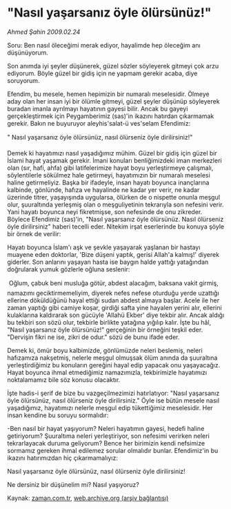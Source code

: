 # "Nasıl yaşarsanız öyle ölürsünüz!"

*Ahmed Şahin 2009.02.24*

<tr><td class="metin" colspan="2" style="padding-top: 20px; padding-left: 5px; padding-right: 10px;">Soru: Ben nasıl öleceğimi merak ediyor, hayalimde hep öleceğim anı düşünüyorum.</td></tr><tr><td class="metin" colspan="2" style="padding-top: 20px; padding-left: 5px; padding-right: 10px;"><p>Son anımda iyi şeyler düşünerek, güzel sözler söyleyerek gitmeyi çok arzu ediyorum. Böyle güzel bir gidiş için ne yapmam gerekir acaba, diye soruyorum. 
<p>Efendim, bu mesele, hemen hepimizin bir numaralı meselesidir. Ölmeye aday olan her insan iyi bir ölümle gitmeyi, güzel şeyler düşünüp söyleyerek buradan imanla ayrılmayı hayatının gayesi bilir. Ancak bu gayeyi gerçekleştirmek için Peygamberimiz (sas)'in ikazını hatırdan çıkarmamak gerekir. Bakın ne buyuruyor aleyhis'salat-ü ves'selam Efendimiz:
<p>" Nasıl yaşarsanız öyle ölürsünüz, nasıl ölürseniz öyle dirilirsiniz!" 
<p>Demek ki hayatımızı nasıl yaşadığımız mühim. Güzel bir gidiş için güzel bir İslami hayat yaşamak gerekir. İmani konuları benliğimizdeki iman merkezleri olan (sır, hafi, ahfa) gibi latifelerimize hayat boyu yerleştirmeye çalışmalı, söylentilerle sökülmez hale getirmeyi, hayatımızın bir numaralı meselesi haline getirmeliyiz. Başka bir ifadeyle, insan hayatı boyunca inançlarına kalbinde, gönlünde, hafıza ve hayalinde ne kadar yer verir, ne kadar üzerinde titrer, yaşayışında uygularsa, ölürken de o nispette onunla meşgul olur, şuuraltında yerleşmiş olan o meşguliyetinin tekrarıyla son nefesini verir. Yani hayatı boyunca neyi fikretmişse, son nefesinde de onu zikreder. Böylece Efendimiz (sas)'in, "Nasıl yaşarsanız öyle ölürsünüz. Nasıl ölürseniz öyle dirilirsiniz" haberi tecelli eder. Nitekim irşat eserlerinde bu konuya şöyle bir örnek de verilir:
<p> Hayatı boyunca İslam'ı aşk ve şevkle yaşayarak yaşlanan bir hastayı muayene eden doktorlar, 'Bize düşeni yaptık, gerisi Allah'a kalmış!' diyerek giderler. Son anlarını yaşayan hasta ise baygın halde yattığı yatağından doğrularak yumuk gözlerle oğluna seslenir:
<p> Oğlum, çabuk beni musluğa götür, abdest alacağım, baksana vakit girmiş, namazımı geciktirmemeliyim, diyerek nefes nefese oturduğu yerde uzattığı ellerine döküldüğünü hayal ettiği sudan abdest almaya başlar. Acele ile her zaman yaptığı gibi camiye koşar, girdiği safta yine hayalen yerini alır, ellerini kulaklarına kaldırarak son gücüyle 'Allahü Ekber' diye tekbir alır. Ancak aldığı bu tekbiri son sözü olur, tekbirle birlikte yatağına yığılıp kalır. İşte bu hâl, "Nasıl yaşarsanız öyle ölürsünüz!" gerçeğinin bir örneğini teşkil eder. "Dervişin fikri ne ise, zikri de odur." sözü de bunu ifade eder.
<p>Demek ki, ömür boyu kalbimizde, gönlümüzde neleri beslemiş, neleri hafızamıza nakşetmiş, nelerle meşgul olmuşsak ölüm anında da şuuraltına yerleştirdiğimiz bu konuların gereğini hayal edip yapacak onu yaşayacağız. Hayat boyunca ihmal etmediğimiz namazımızla, tekbirimizle hayatımızı noktalamamız bile söz konusu olacaktır. 
<p>İşte hadis-i şerif de bize bu vazgeçilmezimizi hatırlatıyor: "Nasıl yaşarsanız öyle ölürsünüz, nasıl ölürseniz öyle dirilirsiniz." Öyle ise bütün mesele nasıl yaşadığımız, hayatımızı nelerle meşgul edip tükettiğimiz meselesidir. Her insan kendine bu soruyu sormalıdır:
<p>-Ben nasıl bir hayat yaşıyorum? Neleri hayatımın gayesi, hedefi haline getiriyorum? Şuuraltıma neleri yerleştiriyor, son nefesimi verirken neleri tekrarlayacak duruma geliyorum? Bence her birimizin kendi nefsimize sormamız gereken ihmal edilemez sorular olmalıdır bunlar. Efendimiz'in bu ikazını hatırımızdan hiç çıkarmamalıyız: 
<p>Nasıl yaşarsanız öyle ölürsünüz, nasıl ölürseniz öyle dirilirsiniz!
<p>Ne dersiniz bir düşünelim mi? Nasıl yaşıyoruz?<br/></p></p></p></p></p></p></p></p></p></p></p></td></tr>

Kaynak: [zaman.com.tr](http://zaman.com.tr/yazar.do?yazino=818567), [web.archive.org (arşiv bağlantısı)](http://web.archive.org/web/20090302011935/http://www.zaman.com.tr:80/yazar.do?yazino=818567)
